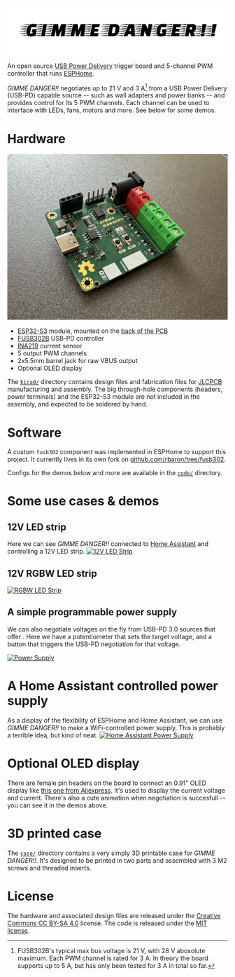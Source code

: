 ![logo](./media/logo.jpg)

An open source [USB Power Delivery](https://en.wikipedia.org/wiki/USB_hardware#USB_Power_Delivery) trigger board and 5-channel PWM controller that runs [ESPHome](https://esphome.io).

_GIMME DANGER!!_ negotiates up to 21 V and 3 A[^1] from a USB Power Delivery (USB-PD) capable source -- such as wall adapters and power banks -- and provides control for its 5 PWM channels. Each channel can be used to interface with LEDs, fans, motors and more. See below for some demos.

# Hardware
![PCB front](./media/gimme-danger-front.jpg)
* [ESP32-S3](https://www.espressif.com/en/products/socs/esp32-s3) module, mounted on the [back of the PCB](./media/gimme-danger-back.jpg)
* [FUSB302B](https://www.onsemi.com/products/interfaces/usb-type-c/fusb302b) USB-PD controller
* [INA219](https://www.ti.com/product/INA219) current sensor
* 5 output PWM channels
* 2x5.5mm barrel jack for raw VBUS output
* Optional OLED display

The [`kicad/`](./kicad/) directory contains design files and fabrication files for [JLCPCB](https://jlcpcb.com) manufacturing and assembly. The big through-hole components (headers, power terminals) and the ESP32-S3 module are not included in the assembly, and expected to be soldered by hand.

# Software
A custom `fusb302` component was implemented in ESPHome to support this project. It currently lives in its own fork on [github.com/rbaron/tree/fusb302](https://github.com/rbaron/esphome/tree/fusb302).

Configs for the demos below and more are available in the [`code/`](./code) directory.

# Some use cases & demos
## 12V LED strip
Here we can see _GIMME DANGER!!_ connected to [Home Assistant](https://www.home-assistant.io) and controlling a 12V LED strip.
[![12V LED Strip](https://img.youtube.com/vi/a7QtX55lgi8/maxres1.jpg)](https://youtu.be/a7QtX55lgi8)

## 12V RGBW LED strip
[![RGBW LED Strip](https://img.youtube.com/vi/ThnvIa4zbsM/maxres1.jpg)](https://youtu.be/ThnvIa4zbsM)

## A simple programmable power supply
We can also negotiate voltages on the fly from USB-PD 3.0 sources that offer . Here we have a potentiometer that sets the target voltage, and a button that triggers the USB-PD negotiation for that voltage.

[![Power Supply](https://img.youtube.com/vi/3Acu_VfSuck/maxres1.jpg)](https://youtu.be/3Acu_VfSuck)

# A Home Assistant controlled power supply
As a display of the flexibility of ESPHome and Home Assistant, we can use _GIMME DANGER!!_ to make a WiFi-controlled power supply. This is probably a terrible idea,  but kind of neat.
[![Home Assistant Power Supply](https://img.youtube.com/vi/tXYciUaycYI/maxres1.jpg)](https://youtu.be/tXYciUaycYI)

# Optional OLED display
There are female pin headers on the board to connect an 0.91" OLED display like [this one from Aliexpress](https://aliexpress.com/item/1005004816561244.html). It's used to display the current voltage and current. There's also a cute animation when negotiation is succesfull -- you can see it in the demos above.

# 3D printed case
The [`case/`](./case) directory contains a very simply 3D printable case for _GIMME DANGER!!_. It's designed to be printed in two parts and assembled with 3 M2 screws and threaded inserts.

# License
The hardware and associated design files are released under the [Creative Commons CC BY-SA 4.0](https://creativecommons.org/licenses/by-sa/4.0/) license. The code is released under the [MIT license](https://opensource.org/licenses/MIT).


[^1]: FUSB302B's typical max bus voltage is 21 V, with 28 V abosolute maximum. Each PWM channel is rated for 3 A. In theory the board supports up to 5 A, but has only been tested for 3 A in total so far.